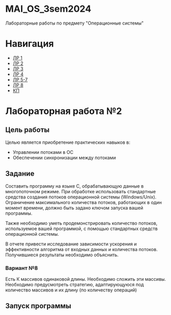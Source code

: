 # MAI_OS_3sem2024
Лабораторные работы по предмету "Операционные системы"

# Навигация
- [ЛР 1](https://github.com/Matvey26/MAI_OS_3sem2024/tree/lab1)
- [ЛР 2](https://github.com/Matvey26/MAI_OS_3sem2024/tree/lab2)
- [ЛР 3](https://github.com/Matvey26/MAI_OS_3sem2024/tree/lab3)
- [ЛР 4](https://github.com/Matvey26/MAI_OS_3sem2024/tree/lab4)
- [ЛР 5-7](https://github.com/Matvey26/MAI_OS_3sem2024/tree/lab5-7)
- [ЛР 8](https://github.com/Matvey26/MAI_OS_3sem2024/tree/lab8)
- [КП](https://github.com/Matvey26/MAI_OS_3sem2024/tree/KP)

# Лабораторная работа №2

## Цель работы

Целью является приобретение практических навыков в:
- Управлении потоками в ОС
- Обеспечении синхронизации между потоками

## Задание

Составить программу на языке C, обрабатывающую данные в многопоточном режиме. При обработке использовать стандартные средства создания потоков операционной системы (Windows/Unix). Ограничение максимального количества потоков, работающих в один момент времени, должно быть задано ключом запуска вашей программы.

Также необходимо уметь продемонстрировать количество потоков, используемое вашей программой, с помощью стандартных средств операционной системы.

В отчете привести исследование зависимости ускорения и эффективности алгоритма от входных данных и количества потоков. Получившиеся результаты необходимо объяснить.

### Вариант №8

Есть К массивов одинаковой длины. Необходимо сложить эти массивы. Необходимо предусмотреть стратегию, адаптирующуюся под количество массивов и их длину (по количеству операций)

## Запуск программы
